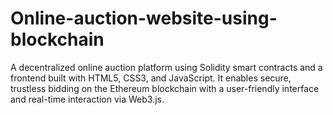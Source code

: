 # Online-auction-website-using-blockchain
A decentralized online auction platform using Solidity smart contracts and a frontend built with HTML5, CSS3, and JavaScript. It enables secure, trustless bidding on the Ethereum blockchain with a user-friendly interface and real-time interaction via Web3.js.
